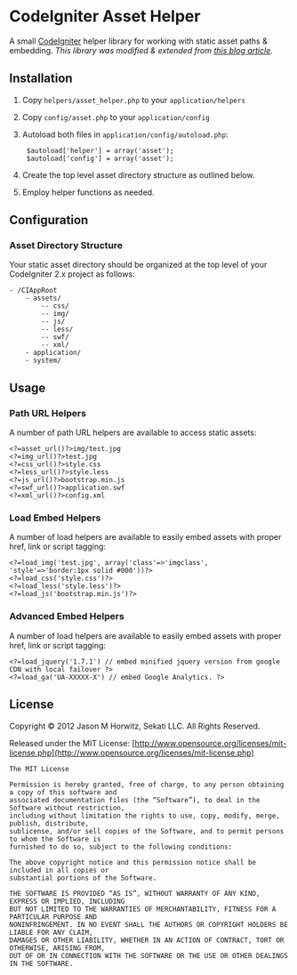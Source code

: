 
CodeIgniter Asset Helper
=====================================

A small [CodeIgniter](http://codeigniter.com) helper library for working with static asset paths & embedding. _This library was modified & extended from [this blog article](http://robotslacker.com/2010/11/dynamically-combine-and-minify-your-javascript-and-css-files-with-codeigniter/)._


Installation
-------------------------------------

1. Copy `helpers/asset_helper.php` to your `application/helpers`
2. Copy `config/asset.php` to your `application/config`
3. Autoload both files in `application/config/autoload.php`:	
		
		$autoload['helper'] = array('asset');
		$autoload['config'] = array('asset');
		
4. Create the top level asset directory structure as outlined below.
5. Employ helper functions as needed.


Configuration
-------------------------------------


### Asset Directory Structure

Your static asset directory should be organized at the top level of your CodeIgniter 2.x project as follows: 

	- /CIAppRoot
		- assets/
			-- css/
			-- img/
			-- js/
			-- less/
			-- swf/
			-- xml/
		- application/
		- system/

		
Usage
-------------------------------------


### Path URL Helpers

A number of path URL helpers are available to access static assets:

	<?=asset_url()?>img/test.jpg
	<?=img_url()?>test.jpg
	<?=css_url()?>style.css
	<?=less_url()?>style.less
	<?=js_url()?>bootstrap.min.js
	<?=swf_url()?>application.swf
	<?=xml_url()?>config.xml	

	
### Load Embed Helpers

A number of load helpers are available to easily embed assets with proper href, link or script tagging:

	<?=load_img('test.jpg', array('class'=>'imgclass', 'style'=>'border:1px solid #000'))?>
	<?=load_css('style.css')?>
	<?=load_less('style.less')?>	
	<?=load_js('bootstrap.min.js')?>
	

### Advanced Embed Helpers

A number of load helpers are available to easily embed assets with proper href, link or script tagging:

	<?=load_jquery('1.7.1') // embed minified jquery version from google CDN with local failover ?>
	<?=load_ga('UA-XXXXX-X') // embed Google Analytics. ?>	

  	
License
-------------------------------------

Copyright © 2012 Jason M Horwitz, Sekati LLC. All Rights Reserved.

Released under the MIT License: [http://www.opensource.org/licenses/mit-license.php](http://www.opensource.org/licenses/mit-license.php)

	The MIT License

	Permission is hereby granted, free of charge, to any person obtaining a copy of this software and 
	associated documentation files (the “Software”), to deal in the Software without restriction, 
	including without limitation the rights to use, copy, modify, merge, publish, distribute, 
	sublicense, and/or sell copies of the Software, and to permit persons to whom the Software is 
	furnished to do so, subject to the following conditions:

	The above copyright notice and this permission notice shall be included in all copies or 
	substantial portions of the Software.

	THE SOFTWARE IS PROVIDED “AS IS”, WITHOUT WARRANTY OF ANY KIND, EXPRESS OR IMPLIED, INCLUDING 
	BUT NOT LIMITED TO THE WARRANTIES OF MERCHANTABILITY, FITNESS FOR A PARTICULAR PURPOSE AND 
	NONINFRINGEMENT. IN NO EVENT SHALL THE AUTHORS OR COPYRIGHT HOLDERS BE LIABLE FOR ANY CLAIM, 
	DAMAGES OR OTHER LIABILITY, WHETHER IN AN ACTION OF CONTRACT, TORT OR OTHERWISE, ARISING FROM, 
	OUT OF OR IN CONNECTION WITH THE SOFTWARE OR THE USE OR OTHER DEALINGS IN THE SOFTWARE.	
	
